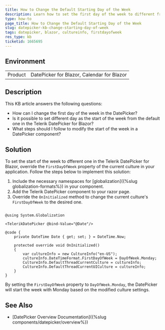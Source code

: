 ```yaml
---
title: How to Change the Default Starting Day of the Week
description: Learn how to set the first day of the week to different from the default one in the Telerik Blazor DatePicker component by modifying the current culture settings.
type: how-to
page_title: How to Change the Default Starting Day of the Week 
slug: datepicker-kb-change-starting-day-of-week
tags: datepicker, blazor, cultureinfo, firstdayofweek
res_type: kb
ticketid: 1665695
---
```


## Environment
<table>
	<tbody>
		<tr>
			<td>Product</td>
			<td>DatePicker for Blazor, Calendar for Blazor</td>
		</tr>
	</tbody>
</table>

## Description

This KB article answers the following questions:
* How can I change the first day of the week in the DatePicker?
* Is it possible to set different day as the start of the week from the default one in the Telerik DatePicker for Blazor?
* What steps should I follow to modify the start of the week in a DatePicker component?

## Solution

To set the start of the week to dfferent one in the Telerik DatePicker for Blazor, override the `FirstDayOfWeek` property of the current culture in your application. Follow the steps below to implement this solution:

1. Include the necessary namespaces for [globalization]({%slug globalization-formats%}) in your component.
2. Add the Telerik DatePicker component to your razor page.
3. Override the `OnInitialized` method to change the current culture's `FirstDayOfWeek` to the desired one.

````CSHTML

@using System.Globalization

<TelerikDatePicker @bind-Value="@Date"/>

@code {
    private DateTime Date { get; set; } = DateTime.Now;

    protected override void OnInitialized()
    {
        var cultureInfo = new CultureInfo("en-US");
        cultureInfo.DateTimeFormat.FirstDayOfWeek = DayOfWeek.Monday;
        CultureInfo.DefaultThreadCurrentCulture = cultureInfo;
        CultureInfo.DefaultThreadCurrentUICulture = cultureInfo;
    }
}
````

By setting the `FirstDayOfWeek` property to `DayOfWeek.Monday`, the DatePicker will start the week with Monday based on the modified culture settings.

## See Also

- [DatePicker Overview Documentation]({%slug components/datepicker/overview%})
